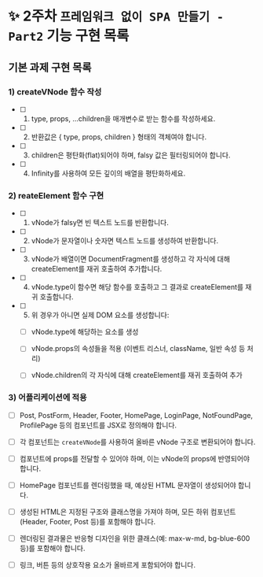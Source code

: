 # ✨ 2주차 `프레임워크 없이 SPA 만들기 - Part2` 기능 구현 목록

## 기본 과제 구현 목록

### 1) createVNode 함수 작성
- [ ] 1. type, props, ...children을 매개변수로 받는 함수를 작성하세요.
- [ ] 2. 반환값은 { type, props, children } 형태의 객체여야 합니다.
- [ ] 3. children은 평탄화(flat)되어야 하며, falsy 값은 필터링되어야 합니다.
- [ ] 4. Infinity를 사용하여 모든 깊이의 배열을 평탄화하세요.

### 2) reateElement 함수 구현
- [ ] 1. vNode가 falsy면 빈 텍스트 노드를 반환합니다.
- [ ] 2. vNode가 문자열이나 숫자면 텍스트 노드를 생성하여 반환합니다.
- [ ] 3. vNode가 배열이면 DocumentFragment를 생성하고 각 자식에 대해 createElement를 재귀 호출하여 추가합니다.
- [ ] 4. vNode.type이 함수면 해당 함수를 호출하고 그 결과로 createElement를 재귀 호출합니다.
- [ ] 5. 위 경우가 아니면 실제 DOM 요소를 생성합니다:
  - [ ] vNode.type에 해당하는 요소를 생성
  - [ ] vNode.props의 속성들을 적용 (이벤트 리스너, className, 일반 속성 등 처리)
  - [ ] vNode.children의 각 자식에 대해 createElement를 재귀 호출하여 추가


### 3) 어플리케이션에 적용
- [ ]  Post, PostForm, Header, Footer, HomePage, LoginPage, NotFoundPage, ProfilePage 등의 컴포넌트를 JSX로 정의해야 합니다.
- [ ]  각 컴포넌트는 `createVNode`를 사용하여 올바른 vNode 구조로 변환되어야 합니다.
- [ ]  컴포넌트에 props를 전달할 수 있어야 하며, 이는 vNode의 props에 반영되어야 합니다.
- [ ]  HomePage 컴포넌트를 렌더링했을 때, 예상된 HTML 문자열이 생성되어야 합니다.
- [ ]  생성된 HTML은 지정된 구조와 클래스명을 가져야 하며, 모든 하위 컴포넌트(Header, Footer, Post 등)를 포함해야 합니다.
- [ ]  렌더링된 결과물은 반응형 디자인을 위한 클래스(예: max-w-md, bg-blue-600 등)를 포함해야 합니다.
- [ ]  링크, 버튼 등의 상호작용 요소가 올바르게 포함되어야 합니다.
  
